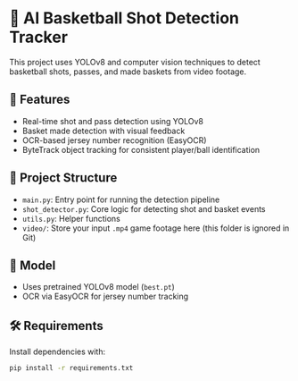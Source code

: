 # 🏀 AI Basketball Shot Detection Tracker

This project uses YOLOv8 and computer vision techniques to detect basketball shots, passes, and made baskets from video footage.

## 🔧 Features
- Real-time shot and pass detection using YOLOv8
- Basket made detection with visual feedback
- OCR-based jersey number recognition (EasyOCR)
- ByteTrack object tracking for consistent player/ball identification

## 📁 Project Structure
- `main.py`: Entry point for running the detection pipeline
- `shot_detector.py`: Core logic for detecting shot and basket events
- `utils.py`: Helper functions
- `video/`: Store your input `.mp4` game footage here (this folder is ignored in Git)

## 🧠 Model
- Uses pretrained YOLOv8 model (`best.pt`)
- OCR via EasyOCR for jersey number tracking

## 🛠 Requirements
Install dependencies with:
```bash
pip install -r requirements.txt